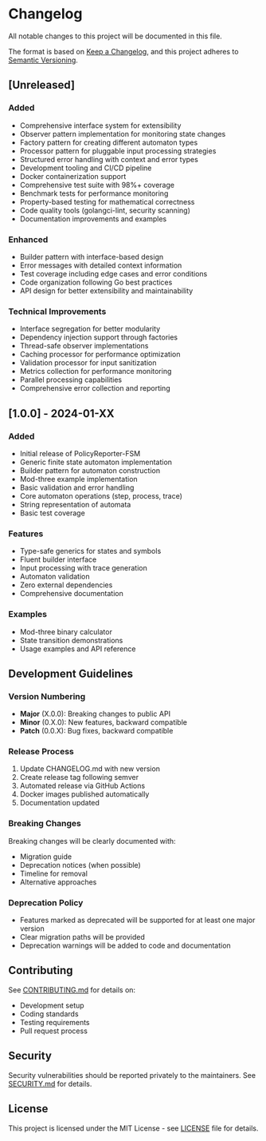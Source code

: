 # Changelog

All notable changes to this project will be documented in this file.

The format is based on [Keep a Changelog](https://keepachangelog.com/en/1.0.0/),
and this project adheres to [Semantic Versioning](https://semver.org/spec/v2.0.0.html).

## [Unreleased]

### Added
- Comprehensive interface system for extensibility
- Observer pattern implementation for monitoring state changes
- Factory pattern for creating different automaton types
- Processor pattern for pluggable input processing strategies
- Structured error handling with context and error types
- Development tooling and CI/CD pipeline
- Docker containerization support
- Comprehensive test suite with 98%+ coverage
- Benchmark tests for performance monitoring
- Property-based testing for mathematical correctness
- Code quality tools (golangci-lint, security scanning)
- Documentation improvements and examples

### Enhanced
- Builder pattern with interface-based design
- Error messages with detailed context information
- Test coverage including edge cases and error conditions
- Code organization following Go best practices
- API design for better extensibility and maintainability

### Technical Improvements
- Interface segregation for better modularity
- Dependency injection support through factories
- Thread-safe observer implementations
- Caching processor for performance optimization
- Validation processor for input sanitization
- Metrics collection for performance monitoring
- Parallel processing capabilities
- Comprehensive error collection and reporting

## [1.0.0] - 2024-01-XX

### Added
- Initial release of PolicyReporter-FSM
- Generic finite state automaton implementation
- Builder pattern for automaton construction
- Mod-three example implementation
- Basic validation and error handling
- Core automaton operations (step, process, trace)
- String representation of automata
- Basic test coverage

### Features
- Type-safe generics for states and symbols
- Fluent builder interface
- Input processing with trace generation
- Automaton validation
- Zero external dependencies
- Comprehensive documentation

### Examples
- Mod-three binary calculator
- State transition demonstrations
- Usage examples and API reference

## Development Guidelines

### Version Numbering
- **Major** (X.0.0): Breaking changes to public API
- **Minor** (0.X.0): New features, backward compatible
- **Patch** (0.0.X): Bug fixes, backward compatible

### Release Process
1. Update CHANGELOG.md with new version
2. Create release tag following semver
3. Automated release via GitHub Actions
4. Docker images published automatically
5. Documentation updated

### Breaking Changes
Breaking changes will be clearly documented with:
- Migration guide
- Deprecation notices (when possible)
- Timeline for removal
- Alternative approaches

### Deprecation Policy
- Features marked as deprecated will be supported for at least one major version
- Clear migration paths will be provided
- Deprecation warnings will be added to code and documentation

## Contributing

See [CONTRIBUTING.md](CONTRIBUTING.md) for details on:
- Development setup
- Coding standards
- Testing requirements
- Pull request process

## Security

Security vulnerabilities should be reported privately to the maintainers.
See [SECURITY.md](SECURITY.md) for details.

## License

This project is licensed under the MIT License - see [LICENSE](LICENSE) file for details.
